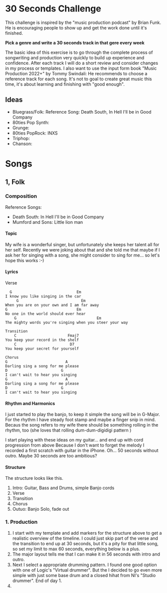 # 30 Seconds Challenge

This challenge is inspired by the "music production podcast" by Brian Funk. He is encouraging people to show up and get the work done until it's finished.

**Pick a genre and write a 30 seconds track in that gere every week**

The basic idea of this exercise is to go through the complete process of songwriting and production very quickly to build up experience and confidence. After each track I will do a short review and consider changes in my process or templates.
I also want to use the input form book "Music Production 2022+" by Tommy Swindali: He recommends to choose a reference track for each song.
It's not to goal to create great music this time, it's about learning and finishing with "good enough".

## Ideas

* Bluegrass/Folk: Reference Song: Death South, In Hell I'll be in Good Company
* 80ties Pop Synth: 
* Grunge: 
* 80ties PopRock: INXS
* Triphop: 
* Chanson: 


# Songs

## 1, Folk

### Composition

Reference Songs: 
- Death South: In Hell I'll be in Good Company
- Mumford and Sons: Little lion man
#### Topic

My wife is a wonderful singer, but unfortunately she keeps her talent all for her self.
Recently we were joking about that and she told me that maybe if I ask her for singing with a song, she might consider to sing for me... so let's hope this works :-)

#### Lyrics

Verse
```
  G                             Em
I know you like singing in the car
     G                            Em
When you are on your own and I am far away
G                               Em
No one in the world should ever hear
    G                                    Em
The mighty words you're singing when you steer your way

Transition
    C                       Fmaj7
You keep your record in the shelf
    C                        D7
You keep your secret for yourself

Chorus
G                          A
Darling sing a song for me please
D                        G
I can't wait to hear you singing
G                          A
Darling sing a song for me please
D                        G
I can't wait to hear you singing
```

#### Rhythm and Harmonics

I just started to play the banjo, to keep it simple the song will be in G-Major. For the rhythm I have steady foot stamp and maybe a finger snip in mind. Becaus the song refers to my wife there should be something rolling in the rhythm, too (she loves that rolling dum-dum-digidigi pattern )

I start playing with these ideas on my guitar... and end up with cord progression from above
Because I don't want to forget the melody I recorded a first scratch with guitar in the iPhone.
Oh... 50 seconds without outro. Maybe 30 seconds are too ambitious?

#### Structure

The structure looks like this. 
1. Intro: Guitar, Bass and Drums, simple Banjo cords
2. Verse 
3. Transition
4. Chorus
5. Outuo: Banjo Solo, fade out


### 1. Production

1. I start with my template and add markers for the structure above to get a realistic overview of the timeline. I could just skip part of the verse and the transition to end up at 30 seconds, but it's a pity for that little song, so set my limit to max 60 seconds, everything below is a plus.
1. The major layout tells me that I can make it in 56 seconds with intro and outro.
1. Next I select a appropriate drumming pattern. I found one good option with one of Logic's "Virtual drummer". But the I decided to go even more simple with just some base drum and a closed hihat from NI's "Studio drummer". End of day 1.
1. 


